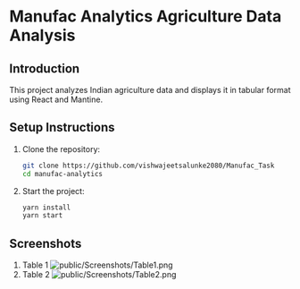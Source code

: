 # Manufac Analytics Agriculture Data Analysis

## Introduction

This project analyzes Indian agriculture data and displays it in tabular format using React and Mantine.

## Setup Instructions

1. Clone the repository:
   ```bash
   git clone https://github.com/vishwajeetsalunke2080/Manufac_Task
   cd manufac-analytics

2. Start the project:
   ```bash
   yarn install
   yarn start

## Screenshots
1. Table 1
   ![public/Screenshots/Table1.png](https://github.com/vishwajeetsalunke2080/Manufac_Task/blob/main/public/Screenshots/Table1.png)
2. Table 2
   ![public/Screenshots/Table2.png](https://github.com/vishwajeetsalunke2080/Manufac_Task/blob/main/public/Screenshots/Table2.png)
